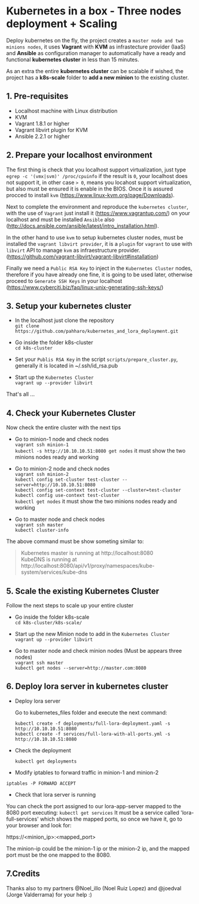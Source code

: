 # Kubernetes in a box - Three nodes deployment + Scaling

Deploy kubernetes on the fly, the project creates a ``master node and two minions nodes``,
it uses **Vagrant** with **KVM** as infrastecture provider (IaaS) and **Ansible** as configuration manager
to automatically have a ready and functional **kubernetes cluster** in less than 15 minutes.

As an extra the entire **kubernetes cluster** can be scalable if wished, the project has a **k8s-scale** folder
to **add a new minion** to the existing cluster.

## 1. Pre-requisites

* Localhost machine with Linux distribution
* KVM
* Vagrant 1.8.1 or higher
* Vagrant libvirt plugin for KVM
* Ansible 2.2.1 or higher

## 2. Prepare your localhost environment

The first thing is check that you localhost support virtualization, just type 
``egrep -c '(vmx|svm)' /proc/cpuinfo`` if the result is ``0``, your localhost does not support it, 
in other case ``> 0``, means you locahost support virtualization, but also must be ensured it is enable 
in the BIOS. Once it is assured procced to install ``kvm`` (https://www.linux-kvm.org/page/Downloads).

Next to complete the environment and reproduce the ``kubernetes cluster``, 
with the use of ``Vagrant`` just install it (https://www.vagrantup.com/) on your localhost and must be 
installed ``Ansible`` also (http://docs.ansible.com/ansible/latest/intro_installation.html).

In the other hand to use ``kvm`` to setup kubernetes cluster nodes, must be installed the ``vagrant libvirt provider``,
it is a ``plugin`` for ``vagrant`` to use with ``libvirt`` API to manage ``kvm`` as infraestructure provider.
(https://github.com/vagrant-libvirt/vagrant-libvirt#installation) 

Finally we need a ``Public RSA Key`` to inject in the ``Kubernetes Cluster`` nodes, therefore if you have already 
one fine, it is going to be used later, otherwise proceed to ``Generate SSH Keys`` in your localhost
(https://www.cyberciti.biz/faq/linux-unix-generating-ssh-keys/)

## 3. Setup your kubernetes cluster

* In the localhost just clone the repository   
   ``git clone https://github.com/pahharo/kubernetes_and_lora_deployment.git``

* Go inside the folder k8s-cluster  
   ``cd k8s-cluster``

* Set your ``Publis RSA Key`` in the script ``scripts/prepare_cluster.py``, generally it is located in ~/.ssh/id_rsa.pub

* Start up the ``Kubernetes Cluster``  
   ``vagrant up --provider libvirt``

That's all ...

## 4. Check your Kubernetes Cluster

Now check the entire cluster with the next tips

* Go to minion-1 node and check nodes  
  ``vagrant ssh minion-1``  
  ``kubectl -s http://10.10.10.51:8080 get nodes`` it must show the two minions nodes ready and working

* Go to minion-2 node and check nodes  
  ``vagrant ssh minion-2``  
  ``kubectl config set-cluster test-cluster --server=http://10.10.10.51:8080``  
  ``kubectl config set-context test-cluster --cluster=test-cluster``  
  ``kubectl config use-context test-cluster``  
  ``kubectl get nodes`` it must show the two minions nodes ready and working

* Go to master node and check nodes  
  ``vagrant ssh master``  
  ``kubectl cluster-info``  

The above command must be show someting similar to:  
   
>Kubernetes master is running at http://localhost:8080   
>KubeDNS is running at http://localhost:8080/api/v1/proxy/namespaces/kube-system/services/kube-dns

## 5. Scale the existing Kubernetes Cluster

Follow the next steps to scale up your entire cluster

* Go inside the folder k8s-scale   
  ``cd k8s-cluster/k8s-scale/``   

* Start up the new Minion node to add in the ``Kubernetes Cluster``  
   ``vagrant up --provider libvirt``  

* Go to master node and check minion nodes (Must be appears three nodes)  
  ``vagrant ssh master``  
  ``kubectl get nodes --server=http://master.com:8080``  

## 6. Deploy lora server in kubernetes cluster

* Deploy lora server 

  Go to kubernetes_files folder and execute the next command:

     ``kubectl create -f deployments/full-lora-deployment.yaml -s http://10.10.10.51:8080``  
     ``kubectl create -f services/full-lora-with-all-ports.yml -s http://10.10.10.51:8080``
* Check the deployment

  ``kubectl get deployments``

* Modify iptables to forward traffic in minion-1 and minion-2

 ``iptables -P FORWARD ACCEPT``

* Check that lora server is running

You can check the port assigned to our lora-app-server mapped to the 8080 port executing:
  ``kubectl get services``
It must be a service called 'lora-full-services' which shows the mapped ports, so once we have it, go to your browser and look for:

https://<minion_ip>:<mapped_port>

The minion-ip could be the minion-1 ip or the minion-2 ip, and the mapped port must be the one mapped to the 8080.

## 7.Credits

Thanks also to my partners @Noel_illo (Noel Ruiz Lopez) and @joedval (Jorge Valderrama) for your help :)

